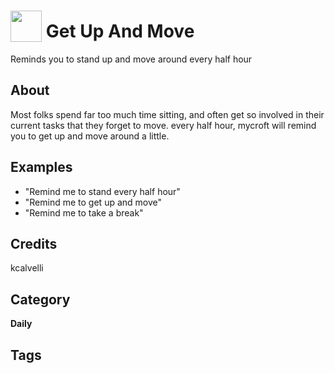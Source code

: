 # <img src="https://raw.githack.com/FortAwesome/Font-Awesome/master/svgs/solid/walking.svg" card_color="#40DBB0" width="50" height="50" style="vertical-align:bottom"/> Get Up And Move
Reminds you to stand up and move around every half hour

## About
Most folks spend far too much time sitting, and often get so involved in their current tasks that they forget to move.  every half hour, mycroft will remind you to get up and move around a little.

## Examples
* "Remind me to stand every half hour"
* "Remind me to get up and move"
* "Remind me to take a break"

## Credits
kcalvelli

## Category
**Daily**

## Tags

